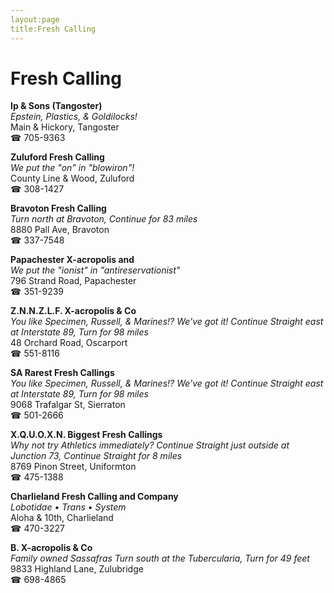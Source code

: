 ```yaml
---
layout:page
title:Fresh Calling
---
```

# Fresh Calling

**Ip & Sons (Tangoster)**  
_Epstein, Plastics, & Goldilocks!_  
Main & Hickory, Tangoster  
☎ 705-9363



**Zuluford Fresh Calling**  
_We put the "on" in "blowiron"!_  
County Line & Wood, Zuluford  
☎ 308-1427



**Bravoton Fresh Calling**  
_Turn north at Bravoton, Continue for 83 miles_  
8880 Pall Ave, Bravoton  
☎ 337-7548



**Papachester X-acropolis and**  
_We put the "ionist" in "antireservationist"_  
796 Strand Road, Papachester  
☎ 351-9239



**Z.N.N.Z.L.F. X-acropolis & Co**  
_You like Specimen, Russell, & Marines!? We've got it! 
Continue Straight east at Interstate 89, Turn for 98 miles_  
48 Orchard Road, Oscarport  
☎ 551-8116



**SA Rarest Fresh Callings**  
_You like Specimen, Russell, & Marines!? We've got it! 
Continue Straight east at Interstate 89, Turn for 98 miles_  
9068 Trafalgar St, Sierraton  
☎ 501-2666



**X.Q.U.O.X.N. Biggest Fresh Callings**  
_Why not try Athletics immediately? 
Continue Straight just outside at Junction 73, Continue Straight for 8 miles_  
8769 Pinon Street, Uniformton  
☎ 475-1388



**Charlieland Fresh Calling and Company**  
_Lobotidae • Trans • System_  
Aloha & 10th, Charlieland  
☎ 470-3227



**B. X-acropolis & Co**  
_Family owned Sassafras 
Turn south at the Tubercularia, Turn for 49 feet_  
9833 Highland Lane, Zulubridge  
☎ 698-4865




